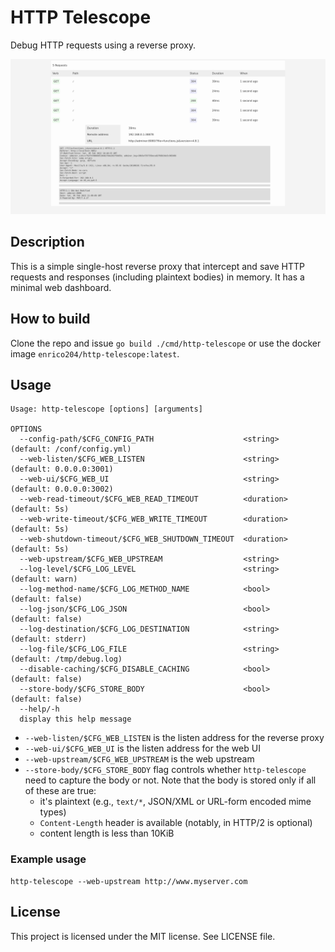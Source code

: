 # HTTP Telescope

Debug HTTP requests using a reverse proxy.

![Dashboard screenshot](dashboard-screenshot.png "Dashboard screenshot")

## Description

This is a simple single-host reverse proxy that intercept and save HTTP
requests and responses (including plaintext bodies) in memory.
It has a minimal web dashboard.

## How to build

Clone the repo and issue `go build ./cmd/http-telescope` or use the docker
image `enrico204/http-telescope:latest`.

## Usage

```
Usage: http-telescope [options] [arguments]

OPTIONS
  --config-path/$CFG_CONFIG_PATH                    <string>    (default: /conf/config.yml)
  --web-listen/$CFG_WEB_LISTEN                      <string>    (default: 0.0.0.0:3001)
  --web-ui/$CFG_WEB_UI                              <string>    (default: 0.0.0.0:3002)
  --web-read-timeout/$CFG_WEB_READ_TIMEOUT          <duration>  (default: 5s)
  --web-write-timeout/$CFG_WEB_WRITE_TIMEOUT        <duration>  (default: 5s)
  --web-shutdown-timeout/$CFG_WEB_SHUTDOWN_TIMEOUT  <duration>  (default: 5s)
  --web-upstream/$CFG_WEB_UPSTREAM                  <string>    
  --log-level/$CFG_LOG_LEVEL                        <string>    (default: warn)
  --log-method-name/$CFG_LOG_METHOD_NAME            <bool>      (default: false)
  --log-json/$CFG_LOG_JSON                          <bool>      (default: false)
  --log-destination/$CFG_LOG_DESTINATION            <string>    (default: stderr)
  --log-file/$CFG_LOG_FILE                          <string>    (default: /tmp/debug.log)
  --disable-caching/$CFG_DISABLE_CACHING            <bool>      (default: false)
  --store-body/$CFG_STORE_BODY                      <bool>      (default: false)
  --help/-h                                         
  display this help message
```

* `--web-listen/$CFG_WEB_LISTEN` is the listen address for the reverse proxy
* `--web-ui/$CFG_WEB_UI` is the listen address for the web UI
* `--web-upstream/$CFG_WEB_UPSTREAM` is the web upstream
* `--store-body/$CFG_STORE_BODY` flag controls whether `http-telescope` need
  to capture the body or not. Note that the body is stored only if all of these
  are true:
  * it's plaintext (e.g., `text/*`, JSON/XML or URL-form encoded mime types)
  * `Content-Length` header is available (notably, in HTTP/2 is optional)
  * content length is less than 10KiB

### Example usage

```shell
http-telescope --web-upstream http://www.myserver.com
```

## License

This project is licensed under the MIT license. See LICENSE file.
